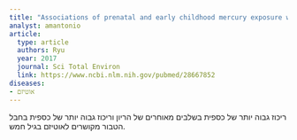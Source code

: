 ```yaml
---
title: "Associations of prenatal and early childhood mercury exposure with autistic behaviors at 5years of age: The Mothers and Children's Environmental Health (MOCEH) study"
analyst: amantonio
article:
  type: article
  authors: Ryu
  year: 2017
  journal: Sci Total Environ
  link: https://www.ncbi.nlm.nih.gov/pubmed/28667852
diseases:
- אוטיזם
---
```


ריכוז גבוה יותר של כספית בשלבים מאוחרים של הריון וריכוז גבוה יותר של כספית בחבל הטבור מקושרים לאוטיזם בגיל חמש.

